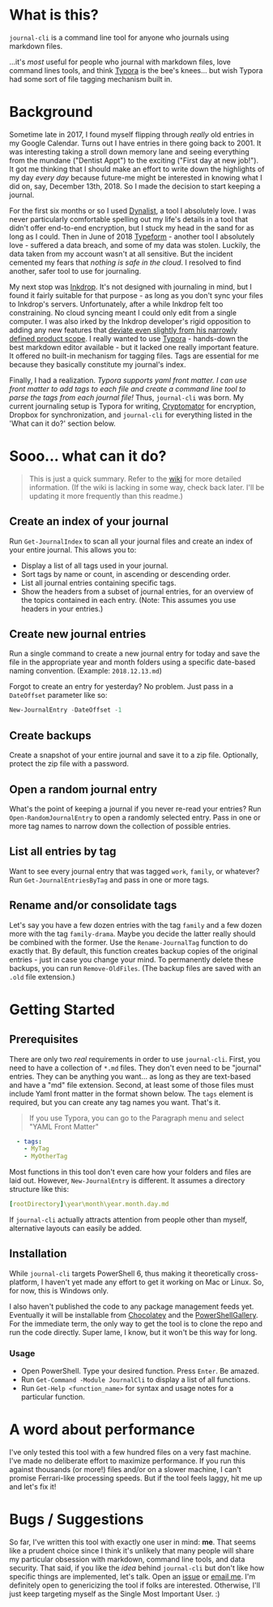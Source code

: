 # What is this?

`journal-cli` is a command line tool for anyone who journals using markdown files. 

...it's _most_ useful for people who journal with markdown files, love command lines tools, and think [Typora](https://typora.io/) is the bee's knees... but wish Typora had some sort of file tagging mechanism built in. 

# Background

Sometime late in 2017, I found myself flipping through _really_ old entries in my Google Calendar. Turns out I have entries in there going back to 2001. It was interesting taking a stroll down memory lane and seeing everything from the mundane ("Dentist Appt") to the exciting ("First day at new job!"). It got me thinking that I should make an effort to write down the highlights of my day _every day_ because future-me might be interested in knowing what I did on, say, December 13th, 2018. So I made the decision to start keeping a journal. 

For the first six months or so I used [Dynalist][dl], a tool I absolutely love. I was never particularly comfortable spelling out my life's details in a tool that didn't offer end-to-end encryption, but I stuck my head in the sand for as long as I could. Then in June of 2018 [Typeform][tf] - another tool I absolutely love - suffered a data breach, and some of my data was stolen. Luckily, the data taken from my account wasn't at all sensitive. But the incident cemented my fears that _nothing is safe in the cloud_. I resolved to find another, safer tool to use for journaling. 

My next stop was [Inkdrop][id]. It's not designed with journaling in mind, but I found it fairly suitable for that purpose - as long as you don't sync your files to Inkdrop's servers. Unfortunately, after a while Inkdrop felt too constraining. No cloud syncing meant I could only edit from a single computer. I was also irked by the Inkdrop developer's rigid opposition to adding any new features that [deviate even slightly from his narrowly defined product scope][id-journal]. I really wanted to use [Typora](https://typora.io/) - hands-down the best markdown editor available - but it lacked one really important feature. It offered no built-in mechanism for tagging files. Tags are essential for me because they basically constitute my journal's index.  

Finally, I had a realization. *Typora supports yaml front matter. I can use front matter to add tags to each file and create a command line tool to parse the tags from each journal file!* Thus, `journal-cli` was born. My current journaling setup is Typora for writing, [Cryptomator](https://cryptomator.org/) for encryption, Dropbox for synchronization, and `journal-cli`  for everything listed in the 'What can it do?' section below.

# Sooo... what can it do? 

> This is just a quick summary. Refer to the [wiki](https://github.com/refactorsaurusrex/journal-cli/wiki) for more detailed information. (If the wiki is lacking in some way, check back later. I'll be updating it more frequently than this readme.)

## Create an index of your journal

Run `Get-JournalIndex` to scan all your journal files and create an index of your entire journal. This allows you to:

- Display a list of all tags used in your journal.
- Sort tags by name or count, in ascending or descending order.
- List all journal entries containing specific tags.
- Show the headers from a subset of journal entries, for an overview of the topics contained in each entry. (Note: This assumes you use headers in your entries.)

## Create new journal entries

Run a single command to create a new journal entry for today and save the file in the appropriate year and month folders using a specific date-based naming convention. (Example: `2018.12.13.md`) 

Forgot to create an entry for yesterday? No problem. Just pass in a `DateOffset` parameter like so:

```powershell
New-JournalEntry -DateOffset -1
```

## Create backups

Create a snapshot of your entire journal and save it to a zip file. Optionally, protect the zip file with a password.

## Open a random journal entry

What's the point of keeping a journal if you never re-read your entries? Run `Open-RandomJournalEntry` to open a randomly selected entry. Pass in one or more tag names to narrow down the collection of possible entries.

## List all entries by tag

Want to see every journal entry that was tagged `work`, `family`, or whatever? Run `Get-JournalEntriesByTag` and pass in one or more tags.

## Rename and/or consolidate tags

Let's say you have a few dozen entries with the tag `family` and a few dozen more with the tag `family-drama`. Maybe you decide the latter really should be combined with the former. Use the `Rename-JournalTag` function to do exactly that. By default, this function creates backup copies of the original entries - just in case you change your mind. To permanently delete these backups, you can run `Remove-OldFiles`. (The backup files are saved with an `.old` file extension.)

# Getting Started

## Prerequisites

There are only two _real_ requirements in order to use `journal-cli`. First, you need to have a collection of `*.md` files.  They don't even need to be "journal" entries. They can be anything you want... as long as they are text-based and have a "md" file extension. Second, at least some of those files must include Yaml front matter in the format shown below. The `tags` element is required, but you can create any tag names you want. That's it. 

> If you use Typora, you can go to the Paragraph menu and select "YAML Front Matter"

```yaml
  - tags:
    - MyTag
    - MyOtherTag
```

Most functions in this tool don't even care how your folders and files are laid out. However, `New-JournalEntry` is different. It assumes a directory structure like this:

```yaml
[rootDirectory]\year\month\year.month.day.md
```

If `journal-cli` actually attracts attention from people other than myself, alternative layouts can easily be added. 

## Installation

While `journal-cli` targets PowerShell 6, thus making it theoretically cross-platform, I haven't yet made any effort to get it working on Mac or Linux. So, for now, this is Windows only.

I also haven't published the code to any package management feeds yet. Eventually it will be installable from [Chocolatey](https://chocolatey.org/) and the [PowerShellGallery](https://www.powershellgallery.com). For the immediate term, the only way to get the tool is to clone the repo and run the code directly. Super lame, I know, but it won't be this way for long.

### Usage

- Open PowerShell. Type your desired function. Press `Enter`. Be amazed.
- Run `Get-Command -Module JournalCli` to display a list of all functions. 
- Run `Get-Help <function_name>` for syntax and usage notes for a particular function.

# A word about performance

I've only tested this tool with a few hundred files on a very fast machine. I've made no deliberate effort to maximize performance. If you run this against thousands (or more!) files and/or on a slower machine, I can't promise Ferrari-like processing speeds. But if the tool feels laggy, hit me up and let's fix it!

# Bugs / Suggestions

So far, I've written this tool with exactly one user in mind: **me**. That seems like a prudent choice since I think it's unlikely that many people will share my particular obsession with markdown, command line tools, and data security. That said, if you like the _idea_ behind `journal-cli` but don't like how specific things are implemented, let's talk. Open an [issue][issues] or [email me][profile]. I'm definitely open to genericizing the tool if folks are interested. Otherwise, I'll just keep targeting myself as the Single Most Important User. :)

[dl]: https://dynalist.io/
[tf]: https://www.typeform.com/
[id]: https://inkdrop.app/
[id-journal]: https://forum.inkdrop.app/t/save-the-currently-selected-notebook/883/6
[issues]: https://github.com/refactorsaurusrex/journal-cli/issues
[profile]: https://github.com/refactorsaurusrex
